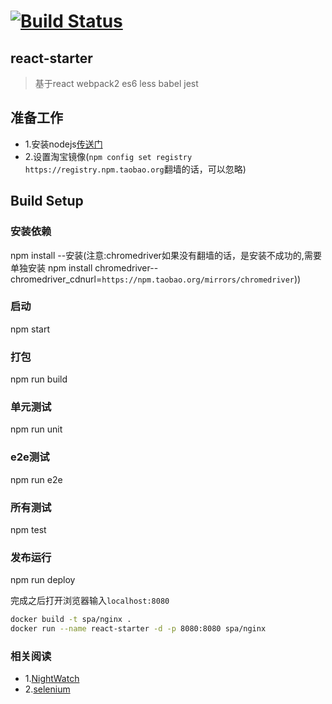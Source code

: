 # [![Build Status](https://travis-ci.org/guoxiangwen/react-starter.svg?branch=webpack2)](https://travis-ci.org/guoxiangwen/react-starter)

## react-starter

> 基于react webpack2 es6 less babel jest

## 准备工作

* 1.安装nodejs[传送门](https://nodejs.org/en/)
* 2.设置淘宝镜像(`npm config set registry https://registry.npm.taobao.org`翻墙的话，可以忽略)

## Build Setup

### 安装依赖

npm install --安装(注意:chromedriver如果没有翻墙的话，是安装不成功的,需要单独安装
npm install chromedriver--chromedriver_cdnurl=`https://npm.taobao.org/mirrors/chromedriver`))

### 启动

npm start

### 打包

npm run build

### 单元测试

npm run unit

### e2e测试

npm run e2e

### 所有测试

npm test

### 发布运行

npm run deploy

完成之后打开浏览器输入`localhost:8080`

```bash
docker build -t spa/nginx .
docker run --name react-starter -d -p 8080:8080 spa/nginx
```

### 相关阅读

* 1.[NightWatch](http://nightwatchjs.org/)
* 2.[selenium](www.seleniumhq.org/)
